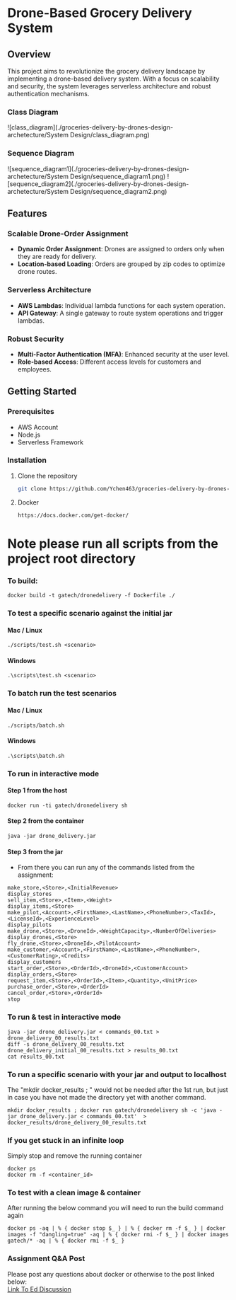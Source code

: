 # Drone-Based Grocery Delivery System

## Overview

This project aims to revolutionize the grocery delivery landscape by implementing a drone-based delivery system. With a focus on scalability and security, the system leverages serverless architecture and robust authentication mechanisms.

### Class Diagram
![class_diagram](./groceries-delivery-by-drones-design-archetecture/System Design/class_diagram.png)
### Sequence Diagram
   ![sequence_diagram1](./groceries-delivery-by-drones-design-archetecture/System Design/sequence_diagram1.png)
   ![sequence_diagram2](./groceries-delivery-by-drones-design-archetecture/System Design/sequence_diagram2.png)

## Features

### Scalable Drone-Order Assignment
- **Dynamic Order Assignment**: Drones are assigned to orders only when they are ready for delivery.
- **Location-based Loading**: Orders are grouped by zip codes to optimize drone routes.

### Serverless Architecture
- **AWS Lambdas**: Individual lambda functions for each system operation.
- **API Gateway**: A single gateway to route system operations and trigger lambdas.

### Robust Security
- **Multi-Factor Authentication (MFA)**: Enhanced security at the user level.
- **Role-based Access**: Different access levels for customers and employees.

## Getting Started

### Prerequisites
- AWS Account
- Node.js
- Serverless Framework

### Installation
1. Clone the repository
   ```bash
   git clone https://github.com/Ychen463/groceries-delivery-by-drones-design-archetecture.git# To Install Docker go to:
   ```
2. Docker
   ```bash
   https://docs.docker.com/get-docker/
   ```

# Note please run all scripts from the project root directory

### To build:

```
docker build -t gatech/dronedelivery -f Dockerfile ./
```

### To test a specific scenario against the initial jar
#### Mac / Linux
```
./scripts/test.sh <scenario>
```
#### Windows
```
.\scripts\test.sh <scenario>
```

### To batch run the test scenarios
#### Mac / Linux
```
./scripts/batch.sh
```
#### Windows
```
.\scripts\batch.sh
```

### To run in interactive mode
#### Step 1 from the host
```
docker run -ti gatech/dronedelivery sh
```
#### Step 2 from the container
```
java -jar drone_delivery.jar
```
#### Step 3 from the jar
* From there you can run any of the commands listed from the assignment:
```
make_store,<Store>,<InitialRevenue>
display_stores
sell_item,<Store>,<Item>,<Weight>
display_items,<Store>
make_pilot,<Account>,<FirstName>,<LastName>,<PhoneNumber>,<TaxId>,<LicenseId>,<ExperienceLevel>
display_pilots
make_drone,<Store>,<DroneId>,<WeightCapacity>,<NumberOfDeliveries>
display_drones,<Store>
fly_drone,<Store>,<DroneId>,<PilotAccount>
make_customer,<Account>,<FirstName>,<LastName>,<PhoneNumber>,<CustomerRating>,<Credits>
display_customers
start_order,<Store>,<OrderId>,<DroneId>,<CustomerAccount>
display_orders,<Store>
request_item,<Store>,<OrderId>,<Item>,<Quantity>,<UnitPrice>
purchase_order,<Store>,<OrderId>
cancel_order,<Store>,<OrderId>
stop
```

### To run & test in interactive mode

```
java -jar drone_delivery.jar < commands_00.txt > drone_delivery_00_results.txt
diff -s drone_delivery_00_results.txt drone_delivery_initial_00_results.txt > results_00.txt
cat results_00.txt
```

### To run a specific scenario with your jar and output to localhost
The "mkdir docker_results ; " would not be needed after the 1st run, but just in case you have not made the directory yet with another command. 
```
mkdir docker_results ; docker run gatech/dronedelivery sh -c 'java -jar drone_delivery.jar < commands_00.txt'  > docker_results/drone_delivery_00_results.txt
```

### If you get stuck in an infinite loop
Simply stop and remove the running container
```
docker ps
docker rm -f <container_id>
```

### To test with a clean image & container
After running the below command you will need to run the build command again
```
docker ps -aq | % { docker stop $_ } | % { docker rm -f $_ } | docker images -f "dangling=true" -aq | % { docker rmi -f $_ } | docker images gatech/* -aq | % { docker rmi -f $_ }
```

### Assignment Q&A Post
Please post any questions about docker or otherwise to the post linked below:  
[Link To Ed Discussion](https://edstem.org/us/courses/16683/discussion/1141860)

